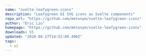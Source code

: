 ```yaml
---
name: "svelte-leafygreen-icons"
description: "Leafygreen UI SVG icons as Svelte components"
repo_url: "https://github.com/metonym/svelte-leafygreen-icons"
author: "Eric Liu"
homepage: "https://github.com/metonym/svelte-leafygreen-icons"
downloads: 55
updated: "2020-04-27T14:52:09.490Z"
tags: 
  - ui
---
```

